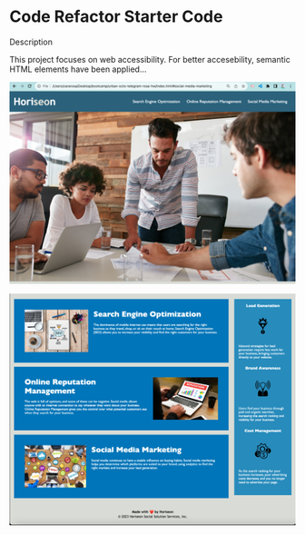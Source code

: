 # Code Refactor Starter Code

Description

This project focuses on web accessibility. For better accesebility, semantic HTML elements have been applied...

![Alt text](./assets/images/websiteImage1.jpg)

![Alt text](./assets/images/websiteImage2.jpg)